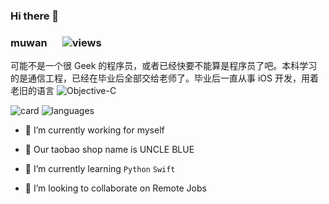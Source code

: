 ### Hi there 👋

<!--
**muwan/muwan** is a ✨ _special_ ✨ repository because its `README.md` (this file) appears on your GitHub profile.

Here are some ideas to get you started:

- 🔭 I’m currently working on ...
- 🌱 I’m currently learning ...
- 👯 I’m looking to collaborate on ...
- 🤔 I’m looking for help with ...
- 💬 Ask me about ...
- 📫 How to reach me: ...
- 😄 Pronouns: ...
- ⚡ Fun fact: ...
-->

### muwan &#x2003; ![views](https://views.whatilearened.today/views/github/muwan/muwan.svg)

可能不是一个很 Geek 的程序员，或者已经快要不能算是程序员了吧。本科学习的是通信工程，已经在毕业后全部交给老师了。毕业后一直从事 iOS 开发，用着老旧的语言 ![Objective-C](https://img.shields.io/badge/-Objective--C-blue)


![card](https://github-readme-stats.vercel.app/api?username=muwan&show_icons=true&line_height=21&show_icons=true&theme=vue&hide_border=true)
![languages](https://github-readme-stats.vercel.app/api/top-langs/?username=muwan&show_icons=true&layout=compact&theme=vue&hide_border=true&hide=html,css)

- 🔭 I’m currently working for myself

- 🍑 Our taobao shop name is UNCLE BLUE

- 🌱 I’m currently learning `Python` `Swift`

- 👯 I’m looking to collaborate on Remote Jobs
